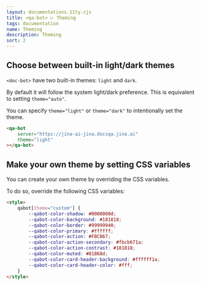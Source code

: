 ```yaml
---
layout: documentations.11ty.cjs
title: <qa-bot> ⌲ Theming
tags: documentation
name: Theming
description: Theming
sort: 2
---
```

## Choose between built-in light/dark themes
`<doc-bot>` have two built-in themes: `light` and `dark`.

By default it will follow the system light/dark preference. This is equivalent to setting `theme="auto"`.

You can specify `theme="light"` or `theme="dark"` to intentionally set the theme.

```html
<qa-bot
    server="https://jina-ai-jina.docsqa.jina.ai"
    theme="light"
></qa-bot>
```

## Make your own theme by setting CSS variables
You can create your own theme by overriding the CSS variables.

To do so, override the following CSS variables:

```html
<style>
    qabot[theme="custom"] {
        --qabot-color-shadow: #0000000d;
        --qabot-color-background: #181818;
        --qabot-color-border: #99999940;
        --qabot-color-primary: #ffffff;
        --qabot-color-action: #FBCB67;
        --qabot-color-action-secondary: #fbcb671a;
        --qabot-color-action-contrast: #181818;
        --qabot-color-muted: #81868d;
        --qabot-color-card-header-background: #ffffff1a;
        --qabot-color-card-header-color: #fff;
    }
</style>
```

<qa-bot server="https://jina-ai-jina.docsqa.jina.ai" theme="light" site="https://docs.jina.ai" orientation="bottom-left"></qa-bot>

<style>
    qa-bot {
        position: fixed; 
        left: 2rem;
    }
    qa-bot:not(:defined) { display: none; }
</style>

